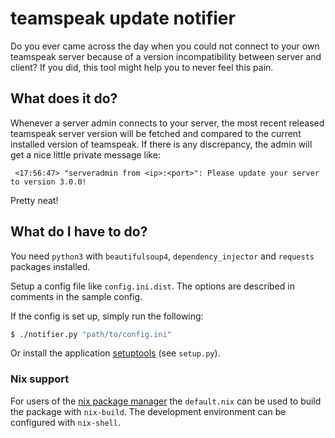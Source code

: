 # teamspeak update notifier

Do you ever came across the day when you could not connect to your own teamspeak server because of a version
incompatibility between server and client? If you did, this tool might help you to never feel this pain.

## What does it do?

Whenever a server admin connects to your server, the most recent released teamspeak server version will be fetched and
compared to the current installed version of teamspeak. If there is any discrepancy, the admin will get a nice little
private message like:
```
￼<17:56:47> "serveradmin from <ip>:<port>": Please update your server to version 3.0.0!
```

Pretty neat!

## What do I have to do?

You need `python3` with `beautifulsoup4`, `dependency_injector` and `requests` packages installed.

Setup a config file like `config.ini.dist`. The options are described in comments in the sample config.

If the config is set up, simply run the following:
```sh
$ ./notifier.py "path/to/config.ini"
```

Or install the application [setuptools](https://pypi.org/project/setuptools/) (see `setup.py`).

### Nix support

For users of the [nix package manager](https://nixos.org/nix/) the `default.nix` can be used to build the package with
`nix-build`. The development environment can be configured with `nix-shell`.
